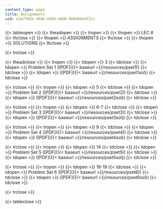 ```yaml
---
content_type: page
title: Assignments
uid: e3e7f65e-304b-e9d9-e0d0-9e8466e4f2cc
---
```


{{< tableopen >}}
{{< theadopen >}}
{{< tropen >}}
{{< thopen >}}
LEC #
{{< thclose >}}
{{< thopen >}}
ASSIGNMENTS
{{< thclose >}}
{{< thopen >}}
SOLUTIONS
{{< thclose >}}

{{< trclose >}}

{{< theadclose >}}
{{< tropen >}}
{{< tdopen >}}
3
{{< tdclose >}}
{{< tdopen >}}
Problem Set 1 ([PDF]({{< baseurl >}}/resources/pset1))
{{< tdclose >}}
{{< tdopen >}}
([PDF]({{< baseurl >}}/resources/pset1sol))
{{< tdclose >}}

{{< trclose >}}
{{< tropen >}}
{{< tdopen >}}
5
{{< tdclose >}}
{{< tdopen >}}
Problem Set 2 ([PDF]({{< baseurl >}}/resources/pset2))
{{< tdclose >}}
{{< tdopen >}}
([PDF]({{< baseurl >}}/resources/pset2sol))
{{< tdclose >}}

{{< trclose >}}
{{< tropen >}}
{{< tdopen >}}
6-7
{{< tdclose >}}
{{< tdopen >}}
Problem Set 3 ([PDF]({{< baseurl >}}/resources/pset3))
{{< tdclose >}}
{{< tdopen >}}
([PDF]({{< baseurl >}}/resources/pset3sol))
{{< tdclose >}}

{{< trclose >}}
{{< tropen >}}
{{< tdopen >}}
9
{{< tdclose >}}
{{< tdopen >}}
Problem Set 4 ([PDF]({{< baseurl >}}/resources/pset4))
{{< tdclose >}}
{{< tdopen >}}
([PDF]({{< baseurl >}}/resources/pset4sol))
{{< tdclose >}}

{{< trclose >}}
{{< tropen >}}
{{< tdopen >}}
14
{{< tdclose >}}
{{< tdopen >}}
Problem Set 5 ([PDF]({{< baseurl >}}/resources/pset5))
{{< tdclose >}}
{{< tdopen >}}
([PDF]({{< baseurl >}}/resources/pset5sol))
{{< tdclose >}}

{{< trclose >}}
{{< tropen >}}
{{< tdopen >}}
18-19
{{< tdclose >}}
{{< tdopen >}}
Problem Set 6 ([PDF]({{< baseurl >}}/resources/pset6))
{{< tdclose >}}
{{< tdopen >}}
([PDF]({{< baseurl >}}/resources/pset6sol))
{{< tdclose >}}

{{< trclose >}}

{{< tableclose >}}